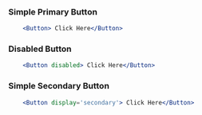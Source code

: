 ### Simple Primary Button
```jsx
    <Button> Click Here</Button>
```

### Disabled Button
```jsx
    <Button disabled> Click Here</Button>
```

### Simple Secondary Button
```jsx
    <Button display='secondary'> Click Here</Button>
```
